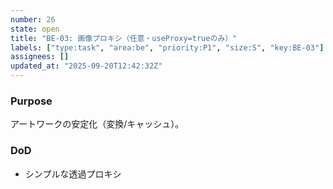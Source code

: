 ```yaml
---
number: 26
state: open
title: "BE-03: 画像プロキシ（任意・useProxy=trueのみ）"
labels: ["type:task", "area:be", "priority:P1", "size:S", "key:BE-03"]
assignees: []
updated_at: "2025-09-20T12:42:32Z"
---
```

### Purpose
アートワークの安定化（変換/キャッシュ）。

### DoD
- シンプルな透過プロキシ
